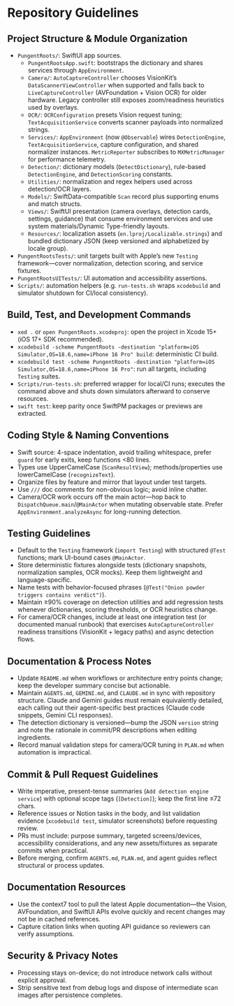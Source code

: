 # Repository Guidelines

## Project Structure & Module Organization
- `PungentRoots/`: SwiftUI app sources.
  - `PungentRootsApp.swift`: bootstraps the dictionary and shares services through `AppEnvironment`.
  - `Camera/`: `AutoCaptureController` chooses VisionKit’s `DataScannerViewController` when supported and falls back to `LiveCaptureController` (AVFoundation + Vision OCR) for older hardware. Legacy controller still exposes zoom/readiness heuristics used by overlays.
  - `OCR/`: `OCRConfiguration` presets Vision request tuning; `TextAcquisitionService` converts scanner payloads into normalized strings.
  - `Services/`: `AppEnvironment` (now `@Observable`) wires `DetectionEngine`, `TextAcquisitionService`, capture configuration, and shared normalizer instances. `MetricReporter` subscribes to `MXMetricManager` for performance telemetry.
  - `Detection/`: dictionary models (`DetectDictionary`), rule-based `DetectionEngine`, and `DetectionScoring` constants.
  - `Utilities/`: normalization and regex helpers used across detection/OCR layers.
  - `Models/`: SwiftData-compatible `Scan` record plus supporting enums and match structs.
  - `Views/`: SwiftUI presentation (camera overlays, detection cards, settings, guidance) that consume environment services and use system materials/Dynamic Type-friendly layouts.
  - `Resources/`: localization assets (`en.lproj/Localizable.strings`) and bundled dictionary JSON (keep versioned and alphabetized by locale group).
- `PungentRootsTests/`: unit targets built with Apple’s new `Testing` framework—cover normalization, detection scoring, and service fixtures.
- `PungentRootsUITests/`: UI automation and accessibility assertions.
- `Scripts/`: automation helpers (e.g. `run-tests.sh` wraps `xcodebuild` and simulator shutdown for CI/local consistency).

## Build, Test, and Development Commands
- `xed .` or `open PungentRoots.xcodeproj`: open the project in Xcode 15+ (iOS 17+ SDK recommended).
- `xcodebuild -scheme PungentRoots -destination "platform=iOS Simulator,OS=18.6,name=iPhone 16 Pro" build`: deterministic CI build.
- `xcodebuild test -scheme PungentRoots -destination "platform=iOS Simulator,OS=18.6,name=iPhone 16 Pro"`: run all targets, including `Testing` suites.
- `Scripts/run-tests.sh`: preferred wrapper for local/CI runs; executes the command above and shuts down simulators afterward to conserve resources.
- `swift test`: keep parity once SwiftPM packages or previews are extracted.

## Coding Style & Naming Conventions
- Swift source: 4-space indentation, avoid trailing whitespace, prefer `guard` for early exits, keep functions <80 lines.
- Types use UpperCamelCase (`ScanResultView`); methods/properties use lowerCamelCase (`recognizeText`).
- Organize files by feature and mirror that layout under test targets.
- Use `///` doc comments for non-obvious logic; avoid inline chatter.
- Camera/OCR work occurs off the main actor—hop back to `DispatchQueue.main`/`@MainActor` when mutating observable state. Prefer `AppEnvironment.analyzeAsync` for long-running detection.

## Testing Guidelines
- Default to the `Testing` framework (`import Testing`) with structured `@Test` functions; mark UI-bound cases `@MainActor`.
- Store deterministic fixtures alongside tests (dictionary snapshots, normalization samples, OCR mocks). Keep them lightweight and language-specific.
- Name tests with behavior-focused phrases (`@Test("Onion powder triggers contains verdict")`).
- Maintain ≥90% coverage on detection utilities and add regression tests whenever dictionaries, scoring thresholds, or OCR heuristics change.
- For camera/OCR changes, include at least one integration test (or documented manual runbook) that exercises `AutoCaptureController` readiness transitions (VisionKit + legacy paths) and async detection flows.

## Documentation & Process Notes
- Update `README.md` when workflows or architecture entry points change; keep the developer summary concise but actionable.
- Maintain `AGENTS.md`, `GEMINI.md`, and `CLAUDE.md` in sync with repository structure. Claude and Gemini guides must remain equivalently detailed, each calling out their agent-specific best practices (Claude code snippets, Gemini CLI responses).
- The detection dictionary is versioned—bump the JSON `version` string and note the rationale in commit/PR descriptions when editing ingredients.
- Record manual validation steps for camera/OCR tuning in `PLAN.md` when automation is impractical.

## Commit & Pull Request Guidelines
- Write imperative, present-tense summaries (`Add detection engine service`) with optional scope tags (`[Detection]`); keep the first line ≤72 chars.
- Reference issues or Notion tasks in the body, and list validation evidence (`xcodebuild test`, simulator screenshots) before requesting review.
- PRs must include: purpose summary, targeted screens/devices, accessibility considerations, and any new assets/fixtures as separate commits when practical.
- Before merging, confirm `AGENTS.md`, `PLAN.md`, and agent guides reflect structural or process updates.

## Documentation Resources
- Use the context7 tool to pull the latest Apple documentation—the Vision, AVFoundation, and SwiftUI APIs evolve quickly and recent changes may not be in cached references.
- Capture citation links when quoting API guidance so reviewers can verify assumptions.

## Security & Privacy Notes
- Processing stays on-device; do not introduce network calls without explicit approval.
- Strip sensitive text from debug logs and dispose of intermediate scan images after persistence completes.
